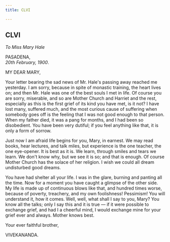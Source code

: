 ```yaml
---
title: CLVI

---
```





  

  


## CLVI

*To Miss Mary Hale*

PASADENA,  
*20th February, 1900*.

MY DEAR MARY,

Your letter bearing the sad news of Mr. Hale's passing away reached me
yesterday. I am sorry, because in spite of monastic training, the heart
lives on; and then Mr. Hale was one of the best souls I met in life. Of
course you are sorry, miserable, and so are Mother Church and Harriet
and the rest, especially as this is the first grief of its kind you have
met, is it not? I have lost many, suffered much, and the most curious
cause of suffering when somebody goes off is the feeling that I was not
good enough to that person. When my father died, it was a pang for
months, and I had been so disobedient. You have been very dutiful; if
you feel anything like that, it is only a form of sorrow.

Just now I am afraid life begins for you, Mary, in earnest. We may read
books, hear lectures, and talk miles, but experience is the one teacher,
the one eye-opener. It is best as it is. We learn, through smiles and
tears we learn. We don't know why, but we see it is so; and that is
enough. Of course Mother Church has the solace of her religion. I wish
we could all dream undisturbed good dreams.

You have had shelter all your life. I was in the glare, burning and
panting all the time. Now for a moment you have caught a glimpse of the
other side. My life is made up of continuous blows like that, and
hundred times worse, because of poverty, treachery, and my own
foolishness! Pessimism! You will understand it, how it comes. Well,
well, what shall I say to you, Mary? You know all the talks; only I say
this and it is true — if it were possible to exchange grief, and had I a
cheerful mind, I would exchange mine for your grief ever and always.
Mother knows best.

Your ever faithful brother,

VIVEKANANDA.


